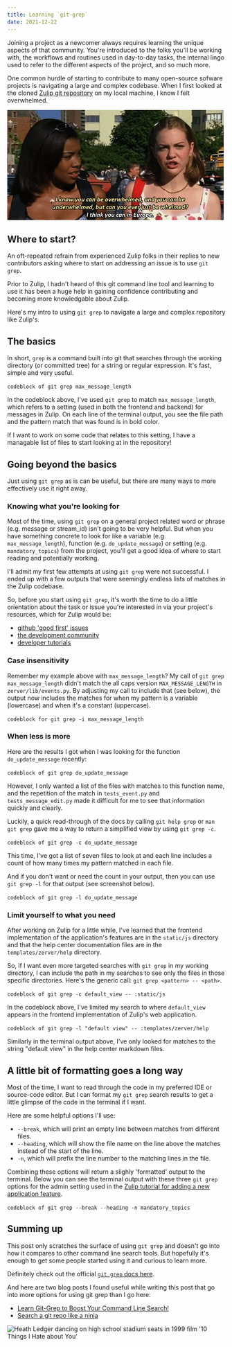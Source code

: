 ```yaml
---
title: Learning `git-grep`
date: 2021-12-22
---
```


Joining a project as a newcomer always requires learning the unique aspects of that community. You're introduced to the folks you'll be working with, the workflows and routines used in day-to-day tasks, the internal lingo used to refer to the different aspects of the project, and so much more.

One common hurdle of starting to contribute to many open-source sofware projects is navigating a large and complex codebase. When I first looked at the cloned [Zulip git repository](https://github.com/zulip/zulip) on my local machine, I know I felt overwhelmed.

![Image from 1999 film '10 Things I Hate about You' of Chastity asking Bianca if you can be 'whelmed'](/docs/assets/whelmed-gif.gif)

## Where to start?

An oft-repeated refrain from experienced Zulip folks in their replies to new contributors asking where to start on addressing an issue is to use `git grep`.

Prior to Zulip, I hadn't heard of this git command line tool and learning to use it has been a huge help in gaining confidence contributing and becoming more knowledgable about Zulip. 

Here's my intro to using `git grep` to navigate a large and complex repository like Zulip's.

## The basics

In short, `grep` is a command built into git that searches through the working directory (or committed tree) for a string or regular expression. It's fast, simple and very useful.

``` codeblock of git grep max_message_length ```

In the codeblock above, I've used `git grep` to match `max_message_length`, which refers to a setting (used in both the frontend and backend) for messages in Zulip. On each line of the terminal output, you see the file path and the pattern match that was found is in bold color.

If I want to work on some code that relates to this setting, I have a managable list of files to start looking at in the repository!

## Going beyond the basics

Just using `git grep` as is can be useful, but there are many ways to more effectively use it right away.

### Knowing what you're looking for

Most of the time, using `git grep` on a general project related word or phrase (e.g. message or stream_id) isn't going to be very helpful. But when you have something concrete to look for like a variable (e.g. `max_message_length`), function (e.g. `do_update_message`) or setting (e.g. `mandatory_topics`) from the project, you'll get a good idea of where to start reading and potentially working.

 I'll admit my first few attempts at using `git grep` were not successful. I ended up with a few outputs that were seemingly endless lists of matches in the Zulip codebase.

So, before you start using `git grep`, it's worth the time to do a little orientation about the task or issue you're interested in via your project's resources, which for Zulip would be:
- [github 'good first' issues](https://github.com/zulip/zulip/labels/good%20first%20issue)
- [the development community](https://zulip.com/development-community/)
- [developer tutorials](https://zulip.readthedocs.io/en/latest/tutorials/index.html)

### Case insensitivity

Remember my example above with `max_message_length`? My call of `git grep max_message_length` didn't match the all caps version `MAX_MESSAGE_LENGTH` in `zerver/lib/events.py`. By adjusting my call to include that (see below), the output now includes the matches for when my pattern is a variable (lowercase) and when it's a constant (uppercase).

``` codeblock for git grep -i max_message_length ```

### When less is more

Here are the results I got when I was looking for the function `do_update_message` recently:

``` codeblock of git grep do_update_message ```

However, I only wanted a list of the files with matches to this function name, and the repetition of the match in `tests_event.py` and `tests_message_edit.py` made it difficult for me to see that information quickly and clearly. 

Luckily, a quick read-through of the docs by calling `git help grep` or `man git grep` gave me a way to return a simplified view by using `git grep -c`.

``` codeblock of git grep -c do_update_message ```

This time, I've got a list of seven files to look at and each line includes a count of how many times my pattern matched in each file.

And if you don't want or need the count in your output, then you can use `git grep -l` for that output (see screenshot below).

``` codeblock of git grep -l do_update_message ```

### Limit yourself to what you need

After working on Zulip for a little while, I've learned that the frontend implementation of the application's features are in the `static/js` directory and that the help center documentation files are in the `templates/zerver/help` directory.

So, if I want even more targeted searches with `git grep` in my working directory, I can include the path in my searches to see only the files in those specific directories. Here's the generic call: `git grep <pattern> -- <path>`.

``` codeblock of git grep -c default_view -- :static/js ```

In the codeblock above, I've limited my search to where `default_view` appears in the frontend implementation of Zulip's web application.

``` codeblock of git grep -l "default view" -- :templates/zerver/help ```

Similarly in the terminal output above, I've only looked for matches to the string "default view" in the help center markdown files.

## A little bit of formatting goes a long way

Most of the time, I want to read through the code in my preferred IDE or source-code editor. But I can format my `git grep` search results to get a little glimpse of the code in the terminal if I want.

Here are some helpful options I'll use:
- `--break`, which will print an empty line between matches from different files.
- `--heading`, which will show the file name on the line above the matches instead of the start of the line.
- `-n`, which will prefix the line number to the matching lines in the file.

Combining these options will return a slighly 'formatted' output to the terminal. Below you can see the terminal output with these three `git grep` options for the admin setting used in the [Zulip tutorial for adding a new application feature](https://zulip.readthedocs.io/en/latest/tutorials/new-feature-tutorial.html).

``` codeblock of git grep --break --heading -n mandatory_topics ```

## Summing up

This post only scratches the surface of using `git grep` and doesn't go into how it compares to other command line search tools. But hopefully it's enough to get some people started using it and curious to learn more. 

Definitely check out the official [`git grep` docs here](https://git-scm.com/docs/git-grep).

And here are two blog posts I found useful while writing this post that go into more options for using git grep than I go here:
- [Learn Git-Grep to Boost Your Command Line Search!](https://irian.to/blogs/learn-git-grep-to-boost-your-command-line-search/)
- [Search a git repo like a ninja](https://travisjeffery.com/b/2012/02/search-a-git-repo-like-a-ninja/)

![Heath Ledger dancing on high school stadium seats in 1999 film '10 Things I Hate about You'](/docs/assets/sing-me-a-love-song-performing.gif)